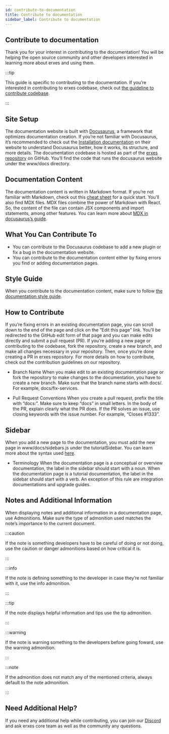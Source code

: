 ```yaml
---
id: contribute-to-documentation
title: Contribute to documentation
sidebar_label: Contribute to documentation
---
```


## Contribute to documentation

Thank you for your interest in contributing to the documentation! You will be helping the open source community and other developers interested in learning more about erxes and using them.

:::tip

This guide is specific to contributing to the documentation. If you’re interested in contributing to erxes codebase, check out <a href="https://www.erxes.org/contribute/contribute-to-codebase" target="_blank">the guideline to contribute codebase</a>.

:::


## Site Setup

The documentation website is built with <a href="https://github.com/erxes/erxes](https://docusaurus.io/" target="_blank">Docusaurus</a>, a framework that optimizes documentation creation. If you’re not familiar with Docusaurus, it’s recommended to check out the <a href="https://github.com/erxes/erxes](https://docusaurus.io/](https://docusaurus.io/docs/installation)" target="_blank">Installation documentation</a> on their website to understand Docusaurus better, how it works, its structure, and more details.
The documentation codebase is hosted as part of the <a href="https://github.com/erxes/erxes" target="_blank">erxes repository</a> on GitHub. You’ll find the code that runs the docusaurus website under the www/docs directory.


## Documentation Content

The documentation content is written in Markdown format. If you’re not familiar with Markdown, check out this <a href="https://www.markdownguide.org/cheat-sheet/" target="_blank">cheat sheet</a> for a quick start.
You’ll also find MDX files. MDX files combine the power of Markdown with React. So, the content of the file can contain JSX components and import statements, among other features. You can learn more about <a href="https://docusaurus.io/docs/markdown-features/react" target="_blank">MDX in docusaurus’s guide</a>.


## What You Can Contribute To

- You can contribute to the Docusaurus codebase to add a new plugin or fix a bug in the documentation website.
- You can contribute to the documentation content either by fixing errors you find or adding documentation pages.


## Style Guide

When you contribute to the documentation content, make sure to follow <a href="https://www.erxes.org/contribute/documentation-style-guide" target="_blank">the documentation style guide</a>.


## How to Contribute

If you’re fixing errors in an existing documentation page, you can scroll down to the end of the page and click on the “Edit this page” link. You’ll be redirected to the GitHub edit form of that page and you can make edits directly and submit a pull request (PR).
If you’re adding a new page or contributing to the codebase, fork the repository, create a new branch, and make all changes necessary in your repository. Then, once you’re done creating a PR in erxes repository.
For more details on how to contribute, check out the contribution guidelines on our repository.

- Branch Name
When you make edit to an existing documentation page or fork the repository to make changes to the documentation, you have to create a new branch.
Make sure that the branch name starts with docs/. For example, docs/fix-services.

- Pull Request Conventions
When you create a pull request, prefix the title with “docs:”. Make sure to keep “docs” in small letters.
In the body of the PR, explain clearly what the PR does. If the PR solves an issue, use closing keywords with the issue number. For example, “Closes #1333”.


## Sidebar

When you add a new page to the documentation, you must add the new page in www/docs/sidebars.js under the tutorialSidebar. You can learn more about the syntax used <a href="https://docusaurus.io/docs/sidebar/items" target="_blank">here</a>.

- Terminology
When the documentation page is a conceptual or overview documentation, the label in the sidebar should start with a noun.
When the documentation page is a tutorial documentation, the label in the sidebar should start with a verb. An exception of this rule are integration documentations and upgrade guides.


## Notes and Additional Information

When displaying notes and additional information in a documentation page, use Admonitions. Make sure the type of admonition used matches the note’s importance to the current document.

:::caution

If the note is something developers have to be careful of doing or not doing, use the caution or danger admonitions based on how critical it is.

:::


:::info

If the note is defining something to the developer in case they’re not familiar with it, use the info admonition.

:::

:::tip

If the note displays helpful information and tips use the tip admonition.

:::


:::warning

If the note is warning something to the developers before going foward, use the warning admonition.

:::

:::note

If the admonition does not match any of the mentioned criteria, always default to the note admonition.

:::



## Need Additional Help?

If you need any additional help while contributing, you can join our <a href="https://discord.com/invite/aaGzy3gQK5" target="_blank" target="_blank">Discord</a> and ask erxes core team as well as the community any questions.

